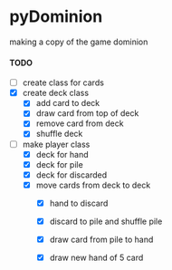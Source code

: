 # pyDominion
making a copy of the game dominion

#### TODO
* [ ] create class for cards
* [x] create deck class
    * [x] add card to deck
    * [x] draw card from top of deck
    * [x] remove card from deck
    * [x] shuffle deck
* [ ] make player class
    * [x] deck for hand
    * [x] deck for pile
    * [x] deck for discarded
    * [x] move cards from deck to deck
        * [x] hand to discard
        * [x] discard to pile and shuffle pile
        * [x] draw card from pile to hand
        * [x] draw new hand of 5 card
    